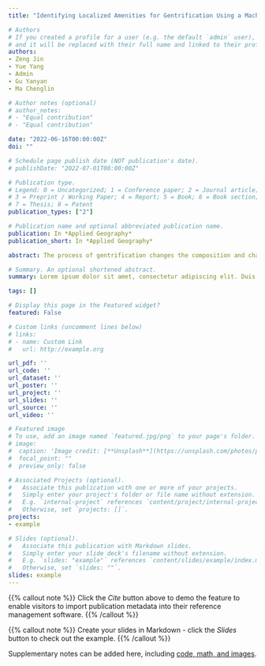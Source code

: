 ```yaml
---
title: "Identifying Localized Amenities for Gentrification Using a Machine Learning-based Framework"

# Authors
# If you created a profile for a user (e.g. the default `admin` user), write the username (folder name) here 
# and it will be replaced with their full name and linked to their profile.
authors:
- Zeng Jin
- Yue Yang
- Admin
- Gu Yanyan
- Ma Chenglin

# Author notes (optional)
# author_notes:
# - "Equal contribution"
# - "Equal contribution"

date: "2022-06-16T00:00:00Z"
doi: ""

# Schedule page publish date (NOT publication's date).
# publishDate: "2022-07-01T00:00:00Z"

# Publication type.
# Legend: 0 = Uncategorized; 1 = Conference paper; 2 = Journal article;
# 3 = Preprint / Working Paper; 4 = Report; 5 = Book; 6 = Book section;
# 7 = Thesis; 8 = Patent
publication_types: ["2"]

# Publication name and optional abbreviated publication name.
publication: In *Applied Geography*
publication_short: In *Applied Geography*

abstract: The process of gentrification changes the composition and character of urban neighbourhoods in cities worldwide. Amenities such as art galleries, designer boutiques interact with most gentrification processes and could act as indicators for measuring gentrification. Previous literature has explored the role of amenities in gentrification, and some have found distinctive amenity landscapes in different spatial contexts. However, there is a lack of a more generalized approach for identifying gentrification-related amenities across different regions. This study proposed a machine learning-based framework to identify localized gentrification amenities. Specifically, amenities were represented by Points of Interest (POIs) and matched to the North American Industry Classification System (NAICS). Given typical gentrification neighborhoods in an area, featured amenities can be identified via a supervised gradient boosting method. The framework was applied to Shenzhen, a major Chinese city. Results showed that Shenzhen has a distinct amenity landscape in its gentrified neighborhoods; for example, bubble tea beverage shops were recognized as a dominant amenity, as well as financial institutions, digital electronics, and car-related amenities. The proposed machine learning-based framework provides a generalized approach to identifying gentrification-related amenities in different regions, and enables dynamic and fine-grained tracking of gentrification on the basis of big data.

# Summary. An optional shortened abstract.
summary: Lorem ipsum dolor sit amet, consectetur adipiscing elit. Duis posuere tellus ac convallis placerat. Proin tincidunt magna sed ex sollicitudin condimentum.

tags: []

# Display this page in the Featured widget?
featured: False

# Custom links (uncomment lines below)
# links:
# - name: Custom Link
#   url: http://example.org

url_pdf: ''
url_code: ''
url_dataset: ''
url_poster: ''
url_project: ''
url_slides: ''
url_source: ''
url_video: ''

# Featured image
# To use, add an image named `featured.jpg/png` to your page's folder. 
# image:
#  caption: 'Image credit: [**Unsplash**](https://unsplash.com/photos/pLCdAaMFLTE)'
#  focal_point: ""
#  preview_only: false

# Associated Projects (optional).
#   Associate this publication with one or more of your projects.
#   Simply enter your project's folder or file name without extension.
#   E.g. `internal-project` references `content/project/internal-project/index.md`.
#   Otherwise, set `projects: []`.
projects:
- example

# Slides (optional).
#   Associate this publication with Markdown slides.
#   Simply enter your slide deck's filename without extension.
#   E.g. `slides: "example"` references `content/slides/example/index.md`.
#   Otherwise, set `slides: ""`.
slides: example
---
```


{{% callout note %}}
Click the *Cite* button above to demo the feature to enable visitors to import publication metadata into their reference management software.
{{% /callout %}}

{{% callout note %}}
Create your slides in Markdown - click the *Slides* button to check out the example.
{{% /callout %}}

Supplementary notes can be added here, including [code, math, and images](https://wowchemy.com/docs/writing-markdown-latex/).
